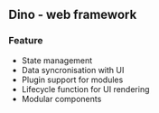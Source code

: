 ## Dino - web framework

### Feature
- State management
- Data syncronisation with UI
- Plugin support for modules
- Lifecycle function for UI rendering
- Modular components
